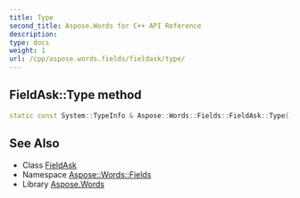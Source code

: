 ```yaml
---
title: Type
second_title: Aspose.Words for C++ API Reference
description: 
type: docs
weight: 1
url: /cpp/aspose.words.fields/fieldask/type/
---
```

## FieldAsk::Type method




```cpp
static const System::TypeInfo & Aspose::Words::Fields::FieldAsk::Type()
```

## See Also

* Class [FieldAsk](../)
* Namespace [Aspose::Words::Fields](../../)
* Library [Aspose.Words](../../../)
